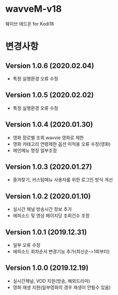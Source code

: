 # wavveM-v18
웨이브 애드온 for Kodi18


# 변경사항
## Version 1.0.6 (2020.02.04)
- 특정 실행환경 오류 수정

## Version 1.0.5 (2020.02.02)
- 특정 실행환경 오류 수정

## Version 1.0.4 (2020.01.30)
- 영화 장르별 조회 wavvie 영화로 제한
- 영화 카테고리 연령제한 옵션 미적용 오류 수정(영화)
- 메인메뉴 명칭 일부조정

## Version 1.0.3 (2020.01.27)
- 즐겨찾기, 커스텀메뉴 사용자를 위한 로그인 방식 개선

## Version 1.0.2 (2020.01.10)
- 실시간 채널 방송시간 정보 추가
- 에피소드 및 영상 페이지당 조회건수 조정

## Version 1.0.1 (2019.12.31)
- 일부 오류 수정
- 에피소드 회차순서 변경기능 추가(최신순->1회부터)

## Version 1.0.0 (2019.12.19)
- 실시간채널, VOD 지원(방송, 해외드라마)
- 영화 재생 지원(일부영화의 경우 재생이 안될수 있음)


